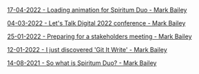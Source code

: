 <a href="./17-04-2022">17-04-2022 - Loading animation for Spiritum Duo - Mark Bailey</a>

<a href="./04-03-2022">04-03-2022 - Let's Talk Digital 2022 conference - Mark Bailey</a>

<a href="./25-01-2022">25-01-2022 - Preparing for a stakeholders meeting - Mark Bailey</a>

<a href="./12-01-2022">12-01-2022 - I just discovered 'Git It Write' - Mark Bailey</a>

<a href="./14-08-2021">14-08-2021 - So what is Spiritum Duo? - Mark Bailey</a>

